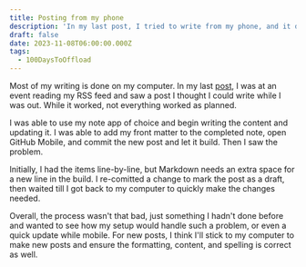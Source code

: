 ```yaml
---
title: Posting from my phone
description: 'In my last post, I tried to write from my phone, and it didn''t turn out well. '
draft: false
date: 2023-11-08T06:00:00.000Z
tags:
  - 100DaysToOffload
---
```


Most of my writing is done on my computer. In my last [post](/blog/default-apps/), I was at an event reading my RSS feed and saw a post I thought I could write while I was out. While it worked, not everything worked as planned.

I was able to use my note app of choice and begin writing the content and updating it. I was able to add my front matter to the completed note, open GitHub Mobile, and commit the new post and let it build. Then I saw the problem.

Initially, I had the items line-by-line, but Markdown needs an extra space for a new line in the build. I re-comitted a change to mark the post as a draft, then waited till I got back to my computer to quickly make the changes needed.

Overall, the process wasn't that bad, just something I hadn't done before and wanted to see how my setup would handle such a problem, or even a quick update while mobile. For new posts, I think I'll stick to my computer to make new posts and ensure the formatting, content, and spelling is correct as well.
